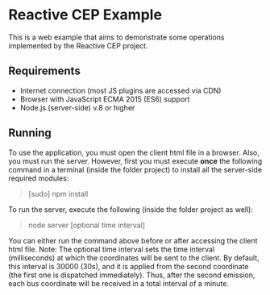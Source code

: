 # Reactive CEP Example

This is a web example that aims to demonstrate some operations implemented by the Reactive CEP project. 

## Requirements
 - Internet connection (most JS plugins are accessed via CDN)
 - Browser with JavaScript ECMA 2015 (ES6) support
 - Node.js (server-side) v.8 or higher

## Running
To use the application, you must open the client html file in a browser.
Also, you must run the server. However, first you must execute **once** the following command in a terminal (inside the folder project) to install all the server-side required modules:
> [sudo] npm install

To run the server, execute the following (inside the folder project as well):
> node server [optional time interval]

You can either run the command above before or after accessing the client html file.
Note: The optional time interval sets the time interval (milliseconds) at which the coordinates will be sent to the client. By default, this interval is 30000 (30s), and it is applied from the second coordinate (the first one is dispatched immediately). Thus, after the second emission, each bus coordinate will be received in a total interval of a minute.